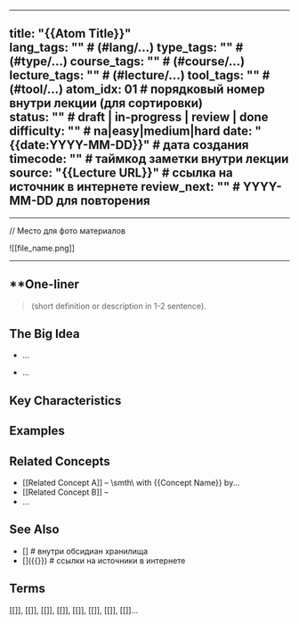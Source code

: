 
---
title: "{{Atom Title}}"  
lang_tags: ""                                      # (#lang/...)
type_tags: ""                                      # (#type/...)
course_tags: ""                                    # (#course/...)
lecture_tags: ""                                   # (#lecture/...)
tool_tags: ""                                          # (#tool/...)
atom_idx: 01                                       # порядковый номер внутри лекции (для сортировки)         
status: ""                                         # draft | in-progress | review | done
difficulty: ""                                     # na|easy|medium|hard
date: "{{date:YYYY-MM-DD}}"                        # дата создания
timecode: ""                                       # таймкод заметки внутри лекции
source: "{{Lecture URL}}"                          # ссылка на источник в интернете
review_next: ""                                    # YYYY-MM-DD для повторения 
---

---

// Место для фото материалов

\!\[\[file_name.png\]\]

---
## **One-liner

> (short definition or description in 1-2 sentence). 

## The Big Idea 
<!-- Развернутое объяснение концепции. Без воды, только самое важное-->
- ...

- ...

## Key Characteristics 
<!-- Список основных свойств, принципов или подсоставляющих концепта. -->


## Examples 
<!-- Примеры, демонстрирующие концепт. Код, псевдокод, ситуации использования. -->


## Related Concepts
<!-- Короткие упоминания связанных концептов и как они соотносятся. -->
- \[\[Related Concept A]\] – \\smth\\ with {{Concept Name}} by...
- \[\[Related Concept B\]\] – 
- ...

## See Also

<!-- Ссылки на более глубокие материалы: лекции, внешние статьи, стандарты. БЕЗ **** звездочек. не используй жирный шрифт здесь. -->
- \[\]                                                                        # внутри обсидиан хранилища 
- \[\]({{}})                                                               # ссылки на источники в интернете 

## Terms
<!-- Ссылки все термины, которые использовались в этой заметке. БЕЗ **** звездочек. не используй жирный шрифт здесь -->

[[]], [[]], [[]], [[]], [[]], [[]], [[]], [[]]...
